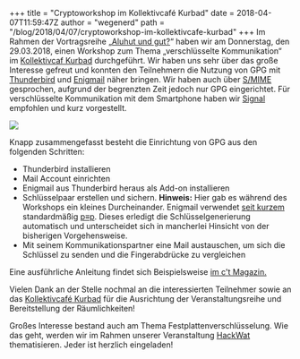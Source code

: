 +++
title = "Cryptoworkshop im Kollektivcafé Kurbad"
date = 2018-04-07T11:59:47Z
author = "wegenerd"
path = "/blog/2018/04/07/cryptoworkshop-im-kollektivcafe-kurbad"
+++
Im Rahmen der Vortragsreihe „[Aluhut und
gut?](http://dorn.blogsport.de/2018/02/09/aluhut-und-gut-von-internetueberwachung-zu-digitaler-selbstverteidigung/)“
haben wir am Donnerstag, den 29.03.2018, einen Workshop zum Thema
„verschlüsselte Kommunikation“ im [Kollektivcaf
Kurbad](http://www.kurbad-jungborn.de/cafe.htm) durchgeführt. Wir haben
uns sehr über das große Interesse gefreut und konnten den Teilnehmern
die Nutzung von GPG mit
[Thunderbird](https://www.mozilla.org/de/thunderbird/) und
[Enigmail](https://enigmail.net/) näher bringen. Wir haben auch über
[S/MIME](https://de.wikipedia.org/wiki/S/MIME) gesprochen, aufgrund der
begrenzten Zeit jedoch nur GPG eingerichtet. Für verschlüsselte
Kommunikation mit dem Smartphone haben wir [Signal](https://signal.org/)
empfohlen und kurz vorgestellt.

![](https://flipdot.org/blog/uploads/2018-04-07_kryptocafe.serendipityThumb.jpg)  

Knapp zusammengefasst besteht die Einrichtung von GPG aus den folgenden
Schritten:

  - Thunderbird installieren
  - Mail Account einrichten
  - Enigmail aus Thunderbird heraus als Add-on installieren
  - Schlüsselpaar erstellen und sichern. **Hinweis:** Hier gab es
    während des Workshops ein kleines Durcheinander. Enigmail verwendet
    [seit
    kurzem](https://pep.foundation/blog/enigmail-2-with-pretty-easy-privacy-pep-support-by-default-for-new-users/)
    standardmäßig [p≡p](https://pep-project.org/). Dieses erledigt die
    Schlüsselgenerierung automatisch und unterscheidet sich in
    mancherlei Hinsicht von der bisherigen Vorgehensweise.
  - Mit seinem Kommunikationspartner eine Mail austauschen, um sich die
    Schlüssel zu senden und die Fingerabdrücke zu vergleichen

Eine ausführliche Anleitung findet sich Beispielsweise [im c't
Magazin.](https://www.heise.de/ct/artikel/Einfach-erklaert-E-Mail-Verschluesselung-mit-PGP-4006652.html)

Vielen Dank an der Stelle nochmal an die interessierten Teilnehmer sowie
an das [Kollektivcafé Kurbad](http://www.kurbad-jungborn.de/cafe.htm)
für die Ausrichtung der Veranstaltungsreihe und Bereitstellung der
Räumlichkeiten\!

Großes Interesse bestand auch am Thema Festplattenverschlüsselung. Wie
das geht, werden wir im Rahmen unserer Veranstaltung
[HackWat](https://flipdot.org/wiki/HackWat) thematisieren. Jeder ist
herzlich eingeladen\!
